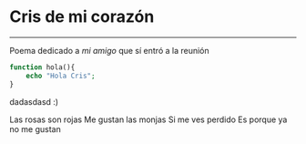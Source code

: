 # Cris de mi corazón
---
Poema dedicado a *mi amigo* que sí entró a la reunión

```php
function hola(){
	echo "Hola Cris";
}
```
dadasdasd
:)

Las rosas son rojas
Me gustan las monjas
Si me ves perdido
Es porque ya no me gustan